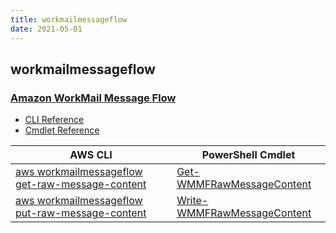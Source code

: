 ```yaml
---
title: workmailmessageflow
date: 2021-05-01
---
```


## workmailmessageflow

### [Amazon WorkMail Message Flow](https://aws.amazon.com/workmail/)

* [CLI Reference](https://docs.aws.amazon.com/cli/latest/reference/workmailmessageflow/index.html)
* [Cmdlet Reference](https://docs.aws.amazon.com/powershell/latest/reference/items/WorkMailMessageFlow_cmdlets.html)

|AWS CLI|PowerShell Cmdlet|
|----|----|
|[aws workmailmessageflow get-raw-message-content](https://docs.aws.amazon.com/cli/latest/reference/workmailmessageflow/get-raw-message-content.html)|[Get-WMMFRawMessageContent](https://docs.aws.amazon.com/powershell/latest/reference/items/Get-WMMFRawMessageContent.html)|
|[aws workmailmessageflow put-raw-message-content](https://docs.aws.amazon.com/cli/latest/reference/workmailmessageflow/put-raw-message-content.html)|[Write-WMMFRawMessageContent](https://docs.aws.amazon.com/powershell/latest/reference/items/Write-WMMFRawMessageContent.html)|

